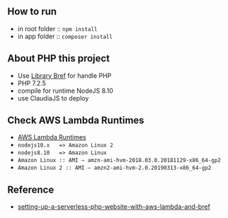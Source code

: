 ## How to run
- in root folder :: `npm install`
- in app folder :: `composer install`

## About PHP this project
- Use [Library Bref](https://github.com/brefphp/bref) for handle PHP
- PHP 7.2.5
- compile for runtime NodeJS 8.10
- use ClaudiaJS to deploy

## Check AWS Lambda Runtimes
- [AWS Lambda Runtimes](https://docs.aws.amazon.com/en_us/lambda/latest/dg/lambda-runtimes.html)
- `nodejs10.x	=> Amazon Linux 2`
- `nodejs8.10	=> Amazon Linux`
- `Amazon Linux :: AMI – amzn-ami-hvm-2018.03.0.20181129-x86_64-gp2`
- `Amazon Linux 2 :: AMI – amzn2-ami-hvm-2.0.20190313-x86_64-gp2`

## Reference
- [setting-up-a-serverless-php-website-with-aws-lambda-and-bref](https://medium.com/@jonbaldie/setting-up-a-serverless-php-website-with-aws-lambda-and-bref-e1f9fb48d3cd)
